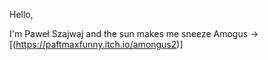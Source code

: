Hello,

I'm Paweł Szajwaj and the sun makes me sneeze
Amogus -> [(https://paftmaxfunny.itch.io/amongus2)]

<!---
pawelszajwaj/pawelszajwaj is a ✨ special ✨ repository because its `README.md` (this file) appears on your GitHub profile.
You can click the Preview link to take a look at your changes.
--->
